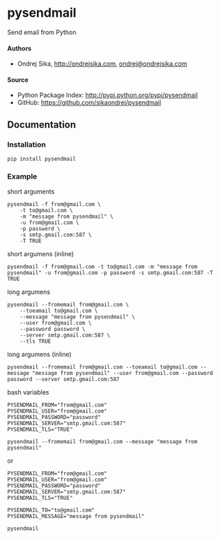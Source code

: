 pysendmail
==========

Send email from Python

#### Authors
*  Ondrej Sika, <http://ondrejsika.com>, ondrej@ondrejsika.com

#### Source
* Python Package Index: <http://pypi.python.org/pypi/pysendmail>
* GitHub: <https://github.com/sikaondrej/pysendmail>

Documentation
-------------

### Installation

    pip install pysendmail

### Example
short arguments
 
    pysendmail -f from@gmail.com \
        -t to@gmail.com \
        -m "message from pysendmail" \
        -u from@gmail.com \
        -p password \
        -s smtp.gmail.com:587 \
        -T TRUE


short argumens (inline)

    pysendmail -f from@gmail.com -t to@gmail.com -m "message from pysendmail" -u from@gmail.com -p password -s smtp.gmail.com:587 -T TRUE

long argumens
 
    pysendmail --fromemail from@gmail.com \
        --toeamail to@gmail.com \
        --message "message from pysendmail" \
        --user from@gmail.com \
        --password password \
        --server smtp.gmail.com:587 \
        --tls TRUE

long argumens (inline)

    pysendmail --fromemail from@gmail.com --toeamail to@gmail.com --message "message from pysendmail" --user from@gmail.com --password password --server smtp.gmail.com:587

bash variables

```
PYSENDMAIL_FROM="from@gmail.com"
PYSENDMAIL_USER="from@gmail.com"
PYSENDMAIL_PASSWORD="password"
PYSENDMAIL_SERVER="smtp.gmail.com:587"
PYSENDMAIL_TLS="TRUE"

pysendmail --fromemail from@gmail.com --message "message from pysendmail"
```

or

```
PYSENDMAIL_FROM="from@gmail.com"
PYSENDMAIL_USER="from@gmail.com"
PYSENDMAIL_PASSWORD="password"
PYSENDMAIL_SERVER="smtp.gmail.com:587"
PYSENDMAIL_TLS="TRUE"

PYSENDMAIL_TO="to@gmail.com"
PYSENDMAIL_MESSAGE="message from pysendmail"

pysendmail
```
